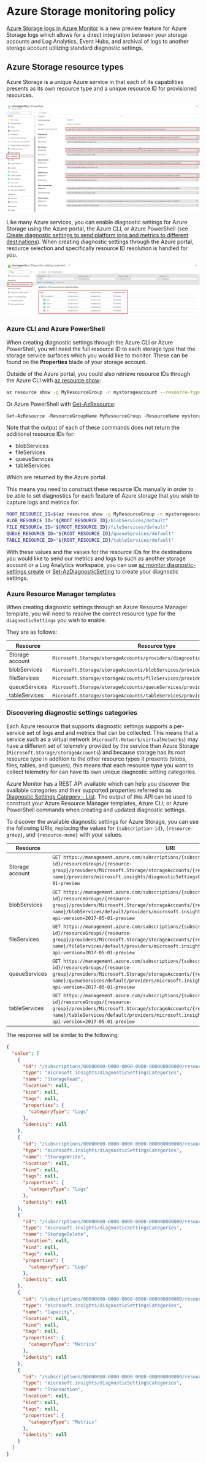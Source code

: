 # Azure Storage monitoring policy

[Azure Storage logs in Azure Monitor](https://docs.microsoft.com/azure/storage/common/monitor-storage) is a new preview feature for Azure Storage logs which allows for a direct integration between your storage accounts and Log Analytics, Event Hubs, and archival of logs to another storage account utilizing standard diagnostic settings.

## Azure Storage resource types

Azure Storage is a unique Azure service in that each of its capabilities presents as its own resource type and a unique resource ID for provisioned resources.

![Properties blade in the Azure portal](images/storageproperties.png)

Like many Azure services, you can enable diagnostic settings for Azure Storage using the Azure portal, the Azure CLI, or Azure PowerShell (see [Create diagnostic settings to send platform logs and metrics to different destinations](https://docs.microsoft.com/azure/azure-monitor/platform/diagnostic-settings)). When creating diagnostic settings through the Azure portal, resource selection and specifically resource ID resolution is handled for you.

![Diagnostic settings (preview) blade in the Azure portal](images/storagediagsettings.png)

### Azure CLI and Azure PowerShell

When creating diagnostic settings through the Azure CLI or Azure PowerShell, you will need the full resource ID to each storage type that the storage service surfaces which you would like to monitor. These can be found on the **Properties** blade of your storage account.

Outside of the Azure portal, you could also retrieve resource IDs through the Azure CLI with [az resource show](https://docs.microsoft.com/cli/azure/resource?view=azure-cli-latest#az-resource-show):

```sh
az resource show -g MyResourceGroup -n mystorageaccount --resource-type "Microsoft.Storage/storageAccounts"
```

Or Azure PowerShell with [Get-AzResource](https://docs.microsoft.com/powershell/module/az.resources/get-azresource?view=azps-4.3.0):

```powershell
Get-AzResource -ResourceGroupName MyResourceGroup -ResourceName mystorageaccount -ResourceType "Microsoft.Storage/storageAccounts"
```

Note that the output of each of these commands does not return the additional resource IDs for:

* blobServices
* fileServices
* queueServices
* tableServices

Which are returned by the Azure portal.

This means you need to construct these resource IDs manually in order to be able to set diagnostics for each feature of Azure storage that you wish to capture logs and metrics for.

```sh
ROOT_RESOURCE_ID=$(az resource show -g MyResourceGroup -n mystorageaccount --resource-type "Microsoft.Storage/storageAccounts" --query id -o tsv)
BLOB_RESOURCE_ID="${ROOT_RESOURCE_ID}/blobServices/default"
FILE_RESOURCe_ID="${ROOT_RESOURCE_ID}/fileServices/default"
QUEUE_RESOURCE_ID="${ROOT_RESOURCE_ID}/queueServices/default"
TABLE_RESOURCE_ID="${ROOT_RESOURCE_ID}/tableServices/default"
```

With these values and the values for the resource IDs for the destinations you would like to send our metrics and logs to such as another storage account or a Log Analytics workspace, you can use [az monitor diagnostic-settings create](https://docs.microsoft.com/cli/azure/monitor/diagnostic-settings?view=azure-cli-latest#az-monitor-diagnostic-settings-create) or [Set-AzDiagnosticSetting](https://docs.microsoft.com/powershell/module/az.monitor/set-azdiagnosticsetting?view=azps-4.3.0) to create your diagnostic settings.

### Azure Resource Manager templates

When creating diagnostic settings through an Azure Resource Manager template, you will need to resolve the correct resource type for the `diagnosticSettings` you wish to enable.

They are as follows:

| Resource | Resource type |
| -------- | ------------- |
| Storage account | `Microsoft.Storage/storageAccounts/providers/diagnosticSettings` |
| blobServices | `Microsoft.Storage/storageAccounts/blobServices/providers/diagnosticSettings` |
| fileServices | `Microsoft.Storage/storageAccounts/fileServices/providers/diagnosticSettings` |
| queueServices | `Microsoft.Storage/storageAccounts/queueServices/providers/diagnosticSettings` |
| tableServices | `Microsoft.Storage/storageAccounts/tableServices/providers/diagnosticSettings` |

### Discovering diagnostic settings categories

Each Azure resource that supports diagnostic settings supports a per-service set of logs and and metrics that can be collected. This means that a service such as a virtual network (`Microsoft.Network/virtualNetworks`) may have a different set of telemetry provided by the service than Azure Storage (`Microsoft.Storage/storageAccounts`) and because storage has its root resource type in addition to the other resource types it presents (blobs, files, tables, and queues), this means that each resource type you want to collect telemetry for can have its own unique diagnostic setting categories.

Azure Monitor has a REST API available which can help you discover the available categories and their supported properties referred to as [Diagnostic Settings Category - List](https://docs.microsoft.com/rest/api/monitor/diagnosticsettingscategory/list). The output of this API can be used to construct your Azure Resource Manager templates, Azure CLI, or Azure PowerShell commands when creating and updated diagnostic settings.

To discover the available diagnostic settings for Azure Storage, you can use the following URIs, replacing the values for `{subscription-id}`, `{resource-group}`, and `{resource-name}` with your values.

| Resource | URI |
| -------- | --- |
| Storage account | `GET https://management.azure.com/subscriptions/{subscription-id}/resourceGroups/{resource-group}/providers/Microsoft.Storage/storageAccounts/{resource-name}/providers/microsoft.insights/diagnosticSettingsCategories?api-version=2017-05-01-preview` |
| blobServices | `GET https://management.azure.com/subscriptions/{subscription-id}/resourceGroups/{resource-group}/providers/Microsoft.Storage/storageAccounts/{resource-name}/blobServices/default/providers/microsoft.insights/diagnosticSettingsCategories?api-version=2017-05-01-preview` |
| fileServices | `GET https://management.azure.com/subscriptions/{subscription-id}/resourceGroups/{resource-group}/providers/Microsoft.Storage/storageAccounts/{resource-name}/fileServices/default/providers/microsoft.insights/diagnosticSettingsCategories?api-version=2017-05-01-preview` |
| queueServices | `GET https://management.azure.com/subscriptions/{subscription-id}/resourceGroups/{resource-group}/providers/Microsoft.Storage/storageAccounts/{resource-name}/queueServices/default/providers/microsoft.insights/diagnosticSettingsCategories?api-version=2017-05-01-preview` |
| tableServices | `GET https://management.azure.com/subscriptions/{subscription-id}/resourceGroups/{resource-group}/providers/Microsoft.Storage/storageAccounts/{resource-name}/tableServices/default/providers/microsoft.insights/diagnosticSettingsCategories?api-version=2017-05-01-preview` |

The response will be similar to the following:

```json
{
  "value": [
    {
      "id": "/subscriptions/00000000-0000-0000-0000-000000000000/resourcegroups/MyResourceGroup/providers/microsoft.storage/storageaccounts/mystorageaccount/blobservices/default/providers/microsoft.insights/diagnosticSettingsCategories/StorageRead",
      "type": "microsoft.insights/diagnosticSettingsCategories",
      "name": "StorageRead",
      "location": null,
      "kind": null,
      "tags": null,
      "properties": {
        "categoryType": "Logs"
      },
      "identity": null
    },
    {
      "id": "/subscriptions/00000000-0000-0000-0000-000000000000/resourcegroups/MyResourceGroup/providers/microsoft.storage/storageaccounts/mystorageaccount/blobservices/default/providers/microsoft.insights/diagnosticSettingsCategories/StorageWrite",
      "type": "microsoft.insights/diagnosticSettingsCategories",
      "name": "StorageWrite",
      "location": null,
      "kind": null,
      "tags": null,
      "properties": {
        "categoryType": "Logs"
      },
      "identity": null
    },
    {
      "id": "/subscriptions/00000000-0000-0000-0000-000000000000/resourcegroups/MyResourceGroup/providers/microsoft.storage/storageaccounts/mystorageaccount/blobservices/default/providers/microsoft.insights/diagnosticSettingsCategories/StorageDelete",
      "type": "microsoft.insights/diagnosticSettingsCategories",
      "name": "StorageDelete",
      "location": null,
      "kind": null,
      "tags": null,
      "properties": {
        "categoryType": "Logs"
      },
      "identity": null
    },
    {
      "id": "/subscriptions/00000000-0000-0000-0000-000000000000/resourcegroups/MyResourceGroup/providers/microsoft.storage/storageaccounts/mystorageaccount/blobservices/default/providers/microsoft.insights/diagnosticSettingsCategories/Capacity",
      "type": "microsoft.insights/diagnosticSettingsCategories",
      "name": "Capacity",
      "location": null,
      "kind": null,
      "tags": null,
      "properties": {
        "categoryType": "Metrics"
      },
      "identity": null
    },
    {
      "id": "/subscriptions/00000000-0000-0000-0000-000000000000/resourcegroups/MyResourceGroup/providers/microsoft.storage/storageaccounts/mystorageaccount/blobservices/default/providers/microsoft.insights/diagnosticSettingsCategories/Transaction",
      "type": "microsoft.insights/diagnosticSettingsCategories",
      "name": "Transaction",
      "location": null,
      "kind": null,
      "tags": null,
      "properties": {
        "categoryType": "Metrics"
      },
      "identity": null
    }
  ]
}
```
